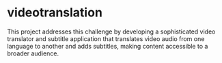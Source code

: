 # videotranslation
 This project addresses this challenge by developing  a sophisticated video translator and subtitle application that translates video audio from one  language to another and adds subtitles, making content accessible to a broader audience.
